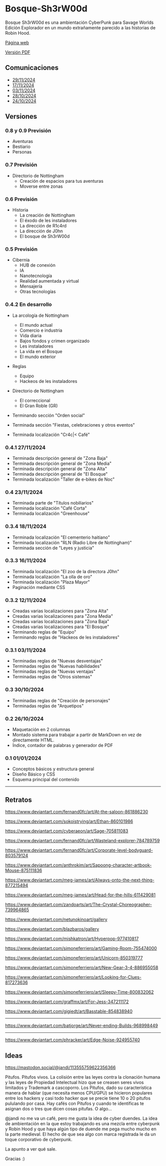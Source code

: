 # Bosque-Sh3rW00d

Bosque Sh3rW00d es una ambientación CyberPunk para Savage Worlds Edición Explorador en un mundo extrañamente parecido a las historias de Robin Hood.

[Página web](https://bosque.gwannon.com)

[Versión PDF](https://bosque.gwannon.com/pdf/)

## Comunicaciones

* [29/11/2024](https://bsky.app/profile/gwannon.bsky.social/post/3lc3drrdlr224)
* [17/11/2024](https://bsky.app/profile/gwannon.bsky.social/post/3lb6c2saa722y)
* [03/11/2024](https://x.com/gwannon/status/1853177857385853120)
* [28/10/2024](https://x.com/gwannon/status/1850939298516000832)
* [24/10/2024](https://x.com/gwannon/status/1849562024122122618)

## Versiones

### 0.8 y 0.9 Previsión

* Aventuras
* Bestiario
* Personas

### 0.7 Previsión

* Directorio de Nottingham
  * Creación de espacios para tus aventuras
  * Moverse entre zonas

### 0.6 Previsión

* Historia
  * La creación de Nottingham
  * El éxodo de les instaladores
  * La dirección de R1c4rd
  * La dirección de J0hn
  * El bosque de Sh3rW00d

### 0.5 Previsión

* Cibernia
  * HUB de conexión
  * IA
  * Nanotecnología
  * Realidad aumentada y virtual
  * Mensajería
  * Otras tecnologías

### 0.4.2 En desarrollo

* La arcología de Nottingham
  * El mundo actual
  * Comercio e industria
  * Vida diaria
  * Bajos fondos y crimen organizado
  * Les instaladores
  * La vida en el Bosque
  * El mundo exterior
* Reglas
  * Equipo
  * Hackeos de les instaladores
* Directorio de Nottingham
  * El correccional
  * El Gran Roble (GR)

* Terminando sección "Orden social"
* Terminada sección "Fiestas, celebraciones y otros eventos"
* Terminada localización "Cr4c|< Café"

### 0.4.1 27/11/2024

* Terminada descripción general de "Zona Baja"
* Terminada descripción general de "Zona Media"
* Terminada descripción general de "Zona Alta"
* Terminada descripción general de "El Bosque"
* Terminada localización "Taller de e-bikes de Noc"


### 0.4 23/11/2024

* Terminada parte de "Títulos nobiliarios"
* Terminada localización "Café Corta"
* Terminada localización "Greenhouse"

### 0.3.4 18/11/2024

* Terminada localización "El cementerio haitiano"
* Terminada localización "RLN (Radio Libre de Nottingham)"
* Terminada sección de "Leyes y justicia"

### 0.3.3 16/11/2024

* Terminada localización "El zoo de la directora J0hn"
* Terminada localización "La olla de oro"
* Terminada localización "Plaza Mayor"
* Paginación mediante CSS

### 0.3.2 12/11/2024

* Creadas varias localizaciones para "Zona Alta"
* Creadas varias localizaciones para "Zona Media"
* Creadas varias localizaciones para "Zona Baja"
* Creadas varias localizaciones para "El Bosque"
* Terminando reglas de "Equipo"
* Terminando reglas de "Hackeos de les instaladores"

### 0.3.1 03/11/2024

* Terminadas reglas de "Nuevas desventajas"
* Terminadas reglas de "Nuevas habilidades"
* Terminadas reglas de "Nuevas ventajas"
* Terminadas reglas de "Otros sistemas"

### 0.3 30/10/2024

* Terminadas reglas de "Creación de personajes"
* Terminadas reglas de "Arquetipos"

### 0.2 26/10/2024

* Maquetación en 2 columnas
* Montado sistema para trabajar a partir de MarkDown en vez de directamente HTML. 
* Índice, contador de palabras y generador de PDF

### 0.1 01/01/2024

* Conceptos básicos y estructura general
* Diseño Básico y CSS
* Esquema principal del contenido

***

## Retratos

https://www.deviantart.com/fernand0fc/art/At-the-saloon-861886230





https://www.deviantart.com/sokoistrying/art/Ethan-860101986

https://www.deviantart.com/cyberaeon/art/Sage-705811083

https://www.deviantart.com/fernand0fc/art/Wasteland-explorer-784789759

https://www.deviantart.com/fernand0fc/art/Corporate-level-bodyguard-803579124

https://www.deviantart.com/anthrokim/art/Sapoong-character-artbook-Mouse-875111836

https://www.deviantart.com/meg-james/art/Always-onto-the-next-thing-877215494

https://www.deviantart.com/meg-james/art/Head-for-the-hills-611429081

https://www.deviantart.com/zandoarts/art/The-Crystal-Choreographer-739964865

https://www.deviantart.com/netunokinoart/gallery

https://www.deviantart.com/blazbaros/gallery

https://www.deviantart.com/mishkatron/art/Hyperpop-977410817

https://www.deviantart.com/simoneferriero/art/Gaming-Room-755474000

https://www.deviantart.com/simoneferriero/art/Unicorn-850319777

https://www.deviantart.com/simoneferriero/art/New-Gear-3-4-886955058

https://www.deviantart.com/simoneferriero/art/Looking-for-Clues-817273636

https://www.deviantart.com/simoneferriero/art/Sleepy-Time-800832062

https://www.deviantart.com/graffmx/art/For-Jess-347211172

https://www.deviantart.com/gigiedt/art/Basstable-854838940

---

https://www.deviantart.com/batjorge/art/Never-ending-Builds-968998449

---

https://www.deviantart.com/phracker/art/Edge-Noise-924955740

## Ideas

https://mastodon.social/@jandi/113555759622356366

Pitufos. Pitufos vivos. La colisión entre las leyes contra la clonación humana y las leyes de Propiedad Intelectual hizo que se creasen seres vivos limitados y Trademark a cascoporro. Los Pitufos, dado su característica manera de hablar (que necesita menos CPU/GPU) se hicieron populares entre los hackers y casi todo hacker que se precie tiene 10 o 20 pitufos pululando por casa. Hay cafés con Pitufos y cuando te identificas te asignan dos o tres que dicen cosas pitufas. O algo...

@jandi no me va un café, pero me gusta la idea de cyber duendes. La idea de ambientación en la que estoy trabajando es una mezcla entre cyberpunk y Robin Hood y que haya algún tipo de duende me pega mucho mucho en la parte medieval. El hecho de que sea algo con marca registrada le da un toque corporativo de cyberpunk.

La apunto a ver qué sale. 

Gracias :)